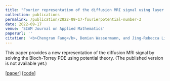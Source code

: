 ```yaml
---
title: "Fourier representation of the diffusion MRI signal using layer potentials"
collection: publications
permalink: /publication/2022-09-17-fourierpotential-number-3
date: 2022-09-17
venue: 'SIAM Journal on Applied Mathematics'
paperurl: ''
citation: '<b>Chengran Fang</b>, Demian Wassermann, and Jing-Rebecca Li. <i>SIAM Journal on Applied Mathematics</i> (2022).'
---
```


This paper provides a new representation of the diffusion MRI signal by solving the Bloch-Torrey PDE using potential theory. (The published version is not available yet.)

\[[paper](https://github.com/fachra/fachra.github.io/raw/master/files/Fourier_potential_method.pdf)\] \[[code](https://github.com/fachra/FourierPotential)\]
